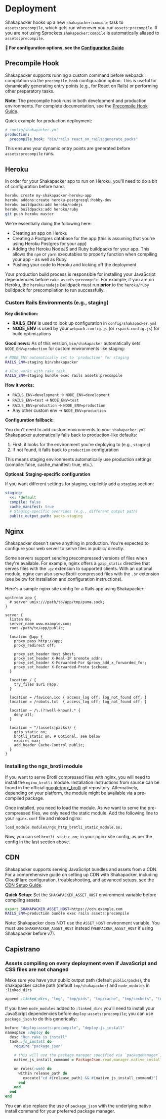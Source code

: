 # Deployment

Shakapacker hooks up a new `shakapacker:compile` task to `assets:precompile`, which gets run whenever you run `assets:precompile`.
If you are not using Sprockets `shakapacker:compile` is automatically aliased to `assets:precompile`.

**📖 For configuration options, see the [Configuration Guide](./configuration.md)**

## Precompile Hook

Shakapacker supports running a custom command before webpack compilation via the `precompile_hook` configuration option. This is useful for dynamically generating entry points (e.g., for React on Rails) or performing other preparatory tasks.

**Note:** The precompile hook runs in both development and production environments. For complete documentation, see the [Precompile Hook Guide](precompile_hook.md).

Quick example for production deployment:

```yaml
# config/shakapacker.yml
production:
  precompile_hook: "bin/rails react_on_rails:generate_packs"
```

This ensures your dynamic entry points are generated before `assets:precompile` runs.

## Heroku

In order for your Shakapacker app to run on Heroku, you'll need to do a bit of configuration before hand.

```bash
heroku create my-shakapacker-heroku-app
heroku addons:create heroku-postgresql:hobby-dev
heroku buildpacks:add heroku/nodejs
heroku buildpacks:add heroku/ruby
git push heroku master
```

We're essentially doing the following here:

- Creating an app on Heroku
- Creating a Postgres database for the app (this is assuming that you're using Heroku Postgres for your app)
- Adding the Heroku NodeJS and Ruby buildpacks for your app. This allows the `npm` or `yarn` executables to properly function when compiling your app - as well as Ruby.
- Pushing your code to Heroku and kicking off the deployment

Your production build process is responsible for installing your JavaScript dependencies before `rake assets:precompile`. For example, if you are on Heroku, the `heroku/nodejs` buildpack must run **prior** to the `heroku/ruby` buildpack for precompilation to run successfully.

### Custom Rails Environments (e.g., staging)

**Key distinction:**

- **RAILS_ENV** is used to look up configuration in `config/shakapacker.yml`
- **NODE_ENV** is used by your `webpack.config.js` (or `rspack.config.js`) for build optimizations

**Good news:** As of this version, `bin/shakapacker` automatically sets `NODE_ENV=production` for custom environments like staging:

```bash
# NODE_ENV automatically set to 'production' for staging
RAILS_ENV=staging bin/shakapacker

# Also works with rake task
RAILS_ENV=staging bundle exec rails assets:precompile
```

**How it works:**

- `RAILS_ENV=development` → `NODE_ENV=development`
- `RAILS_ENV=test` → `NODE_ENV=test`
- `RAILS_ENV=production` → `NODE_ENV=production`
- Any other custom env → `NODE_ENV=production`

**Configuration fallback:**

You don't need to add custom environments to your `shakapacker.yml`. Shakapacker automatically falls back to production-like defaults:

1. First, it looks for the environment you're deploying to (e.g., `staging`)
2. If not found, it falls back to `production` configuration

This means staging environments automatically use production settings (compile: false, cache_manifest: true, etc.).

**Optional: Staging-specific configuration**

If you want different settings for staging, explicitly add a `staging` section:

```yaml
staging:
  <<: *default
  compile: false
  cache_manifest: true
  # Staging-specific overrides (e.g., different output path)
  public_output_path: packs-staging
```

## Nginx

Shakapacker doesn't serve anything in production. You’re expected to configure your web server to serve files in public/ directly.

Some servers support sending precompressed versions of files when they're available. For example, nginx offers a `gzip_static` directive that serves files with the `.gz` extension to supported clients. With an optional module, nginx can also serve Brotli compressed files with the `.br` extension (see below for installation and configuration instructions).

Here's a sample nginx site config for a Rails app using Shakapacker:

```nginx
upstream app {
  # server unix:///path/to/app/tmp/puma.sock;
}

server {
  listen 80;
  server_name www.example.com;
  root /path/to/app/public;

  location @app {
    proxy_pass http://app;
    proxy_redirect off;

    proxy_set_header Host $host;
    proxy_set_header X-Real-IP $remote_addr;
    proxy_set_header X-Forwarded-For $proxy_add_x_forwarded_for;
    proxy_set_header X-Forwarded-Proto $scheme;
  }

  location / {
    try_files $uri @app;
  }

  location = /favicon.ico { access_log off; log_not_found off; }
  location = /robots.txt  { access_log off; log_not_found off; }

  location ~ /\.(?!well-known).* {
    deny all;
  }

  location ~ ^/(assets|packs)/ {
    gzip_static on;
    brotli_static on; # Optional, see below
    expires max;
    add_header Cache-Control public;
  }
}
```

### Installing the ngx_brotli module

If you want to serve Brotli compressed files with nginx, you will need to install the `nginx_brotli` module. Installation instructions from source can be found in the official [google/ngx_brotli](https://github.com/google/ngx_brotli) git repository. Alternatively, depending on your platform, the module might be available via a pre-compiled package.

Once installed, you need to load the module. As we want to serve the pre-compressed files, we only need the static module. Add the following line to your `nginx.conf` file and reload nginx:

```
load_module modules/ngx_http_brotli_static_module.so;
```

Now, you can set `brotli_static on;` in your nginx site config, as per the config in the last section above.

## CDN

Shakapacker supports serving JavaScript bundles and assets from a CDN. For a comprehensive guide on setting up CDN with Shakapacker, including CloudFlare configuration, troubleshooting, and advanced setups, see the [CDN Setup Guide](cdn_setup.md).

**Quick Setup**: Set the `SHAKAPACKER_ASSET_HOST` environment variable before compiling assets:

```bash
export SHAKAPACKER_ASSET_HOST=https://cdn.example.com
RAILS_ENV=production bundle exec rails assets:precompile
```

Note: Shakapacker does NOT use the `ASSET_HOST` environment variable. You must use `SHAKAPACKER_ASSET_HOST` instead (`WEBPACKER_ASSET_HOST` if using Shakapacker before v7).

## Capistrano

### Assets compiling on every deployment even if JavaScript and CSS files are not changed

Make sure you have your public output path (default `public/packs`), the shakapacker cache path (default `tmp/shakapacker`) and `node_modules` in `:linked_dirs`

```ruby
append :linked_dirs, "log", "tmp/pids", "tmp/cache", "tmp/sockets", "tmp/shakapacker", "public/packs", ".bundle", "node_modules"
```

If you have `node_modules` added to `:linked_dirs` you'll need to install your JavaScript dependencies before `deploy:assets:precompile`; you can use `package_json` to do this generically:

```ruby
before "deploy:assets:precompile", "deploy:js_install"
namespace :deploy do
  desc "Run rake js install"
  task :js_install do
    require "package_json"

    # this will use the package manager specified via `packageManager`, or otherwise fallback to `npm`
    native_js_install_command = PackageJson.read.manager.native_install_command(frozen: true).join(" ")

    on roles(:web) do
      within release_path do
        execute("cd #{release_path} && #{native_js_install_command}")
      end
    end
  end
end
```

You can also replace the use of `package_json` with the underlying native install command for your preferred package manager.
